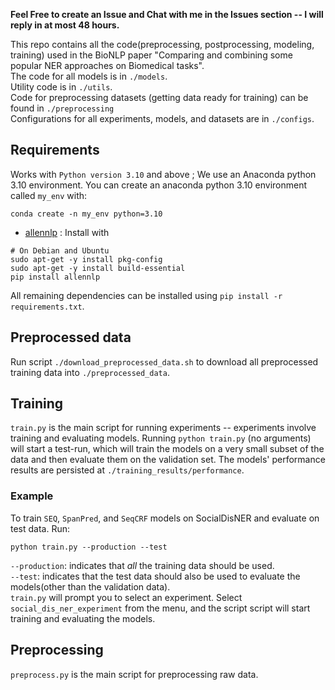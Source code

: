 **Feel Free to create an Issue and Chat with me in the Issues section -- I will reply in at most 48 hours.**

This repo contains all the code(preprocessing, postprocessing, modeling, training) used in the BioNLP paper "Comparing and combining some popular NER approaches on Biomedical tasks".  
The code for all models is in `./models`.  
Utility code is in `./utils`.   
Code for preprocessing datasets (getting data ready for training) can be found in `./preprocessing`  
Configurations for all experiments, models, and datasets are in `./configs`.   

## Requirements
Works with `Python version 3.10` and above ; We use an Anaconda python 3.10 environment.
You can create an anaconda python 3.10 environment called `my_env` with:
```
conda create -n my_env python=3.10
```

- [allennlp](https://github.com/allenai/allennlp) : Install with
```
# On Debian and Ubuntu
sudo apt-get -y install pkg-config
sudo apt-get -y install build-essential
pip install allennlp
```

All remaining dependencies can be installed using `pip install -r requirements.txt`. 

## Preprocessed data
Run script `./download_preprocessed_data.sh` to download all preprocessed training data into `./preprocessed_data`. 

## Training
`train.py` is the main script for running experiments -- experiments involve training 
and evaluating models. Running `python train.py` (no arguments) will start a test-run, 
which will train the models on a very small subset of the data and then evaluate them 
on the validation set. The models' performance results are persisted at `./training_results/performance`.

### Example
To train `SEQ`, `SpanPred`, and `SeqCRF` models on SocialDisNER and evaluate on test data. Run:
```
python train.py --production --test
```
`--production`: indicates that *all* the training data should be used.  
`--test`: indicates that the test data should also be used to evaluate the models(other than the validation data).  
`train.py` will prompt you to select an experiment. Select `social_dis_ner_experiment` from the menu, and the script
script will start training and evaluating the models.


## Preprocessing
`preprocess.py` is the main script for preprocessing raw data.
